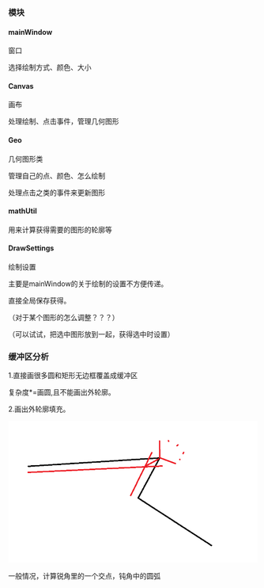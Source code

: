### 模块

#### mainWindow

窗口

选择绘制方式、颜色、大小

#### Canvas

画布

处理绘制、点击事件，管理几何图形

#### Geo

几何图形类

管理自己的点、颜色、怎么绘制

处理点击之类的事件来更新图形

#### mathUtil

用来计算获得需要的图形的轮廓等

#### DrawSettings

绘制设置

主要是mainWindow的关于绘制的设置不方便传递。

直接全局保存获得。

（对于某个图形的怎么调整？？？）

（可以试试，把选中图形放到一起，获得选中时设置）





### 缓冲区分析

1.直接画很多圆和矩形无边框覆盖成缓冲区

复杂度*=画圆,且不能画出外轮廓。



2.画出外轮廓填充。

![image-20250106091527252](./readme.assets/image-20250106091527252.png)



一般情况，计算锐角里的一个交点，钝角中的圆弧



